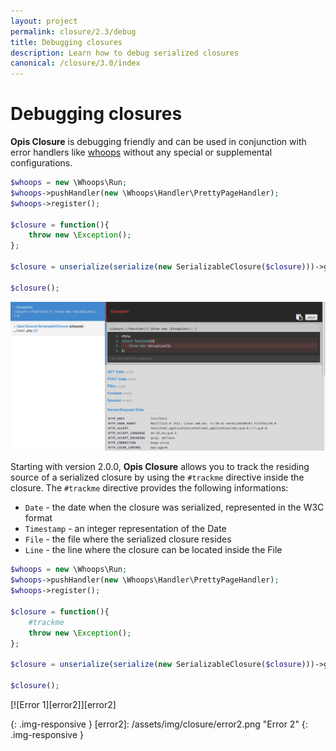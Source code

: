 ```yaml
---
layout: project
permalink: closure/2.3/debug
title: Debugging closures
description: Learn how to debug serialized closures
canonical: /closure/3.0/index
---
```

# Debugging closures

**Opis Closure** is debugging friendly and can be used in conjunction with 
error handlers like [whoops] without any special or supplemental configurations. 

```php
$whoops = new \Whoops\Run;
$whoops->pushHandler(new \Whoops\Handler\PrettyPageHandler);
$whoops->register();

$closure = function(){
    throw new \Exception();
};

$closure = unserialize(serialize(new SerializableClosure($closure)))->getClosure();

$closure();
```

[![Error 1][error1]][error1]

Starting with version 2.0.0, **Opis Closure** allows you to track the residing
source of a serialized closure by using the `#trackme` directive inside the closure. 
The `#trackme` directive provides the following informations: 

- `Date` - the date when the closure was serialized, represented in the W3C format
- `Timestamp` - an integer representation of the Date
- `File` - the file where the serialized closure resides
- `Line` - the line where the closure can be located inside the File

```php
$whoops = new \Whoops\Run;
$whoops->pushHandler(new \Whoops\Handler\PrettyPageHandler);
$whoops->register();

$closure = function(){
    #trackme
    throw new \Exception();
};

$closure = unserialize(serialize(new SerializableClosure($closure)))->getClosure();

$closure();
```

[![Error 1][error2]][error2]

[whoops]: https://github.com/filp/whoops "Whoops"
[error1]: /assets/img/closure/error1.png "Error 1" 
{: .img-responsive }
[error2]: /assets/img/closure/error2.png "Error 2" 
{: .img-responsive }

